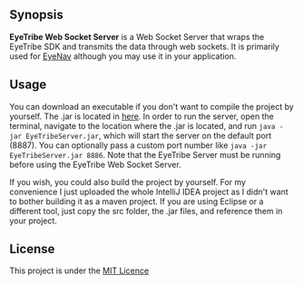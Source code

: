 ## Synopsis

**EyeTribe Web Socket Server** is a Web Socket Server that wraps the EyeTribe SDK and transmits the data through web sockets. It is primarily used for [EyeNav](https://github.com/sradevski/eyenav) although you may use it in your application.

## Usage

You can download an executable if you don't want to compile the project by yourself. The .jar is located in [here](out/artifacts/EyeTribeServer_jar/).
In order to run the server, open the terminal, navigate to the location where the .jar is located, and run `java -jar EyeTribeServer.jar`, which will start the server on the default port (8887). You can optionally pass a custom port number like `java -jar EyeTribeServer.jar 8886`. Note that the EyeTribe Server must be running before using the EyeTribe Web Socket Server.


If you wish, you could also build the project by yourself. For my convenience I just uploaded the whole IntelliJ IDEA project as I didn't want to bother building it as a maven project. If you are using Eclipse or a different tool, just copy the src folder, the .jar files, and reference them in your project.

## License

This project is under the [MIT Licence](LICENSE)
